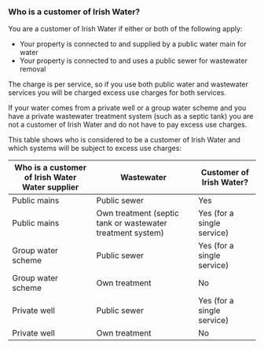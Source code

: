 ###  Who is a customer of Irish Water?

You are a customer of Irish Water if either or both of the following apply:

  * Your property is connected to and supplied by a public water main for water 
  * Your property is connected to and uses a public sewer for wastewater removal 

The charge is per service, so if you use both public water and wastewater
services you will be charged excess use charges for both services.

If your water comes from a private well or a group water scheme and you have a
private wastewater treatment system (such as a septic tank) you are not a
customer of Irish Water and do not have to pay excess use charges.

This table shows who is considered to be a customer of Irish Water and which
systems will be subject to excess use charges:

**Who is a customer of Irish Water** **Water supplier** |  **Wastewater** |  **Customer of Irish Water?**  
---|---|---  
Public mains  |  Public sewer  |  Yes   
Public mains  |  Own treatment (septic tank or wastewater treatment system)  |  Yes (for a single service)   
Group water scheme  |  Public sewer  |  Yes (for a single service)   
Group water scheme  |  Own treatment  |  No   
Private well  |  Public sewer  |  Yes (for a single service)   
Private well  |  Own treatment  |  No   
  